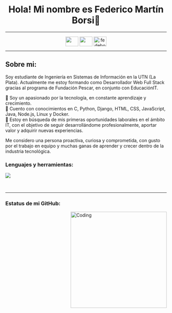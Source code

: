 <h1 align="center">Hola! Mi nombre es Federico Martín Borsi👋</h1>

<hr width="100%" >

<p align="center">
  <a href="https://www.linkedin.com/in/federico-borsi/" target="blank"><img align="center" src="https://skillicons.dev/icons?i=linkedin" alt="" height="30" width="40" /></a>
  <a href="https://www.instagram.com/fede.borsi/" target="_blank"><img align="center" src="https://skillicons.dev/icons?i=instagram" alt="" height="30" width="40" /></a>
  <a href="mailto:fedeborsi12@gmail.com" target="_blank"><img align="center" src="https://skillicons.dev/icons?i=gmail" alt="fedeborsi12@gmail.com" height="30" width="40" /></a>
</p>

<hr width="100%" >

<h2 align="left"> Sobre mi:</h2>
<p align="left">
  Soy estudiante de Ingeniería en Sistemas de Información en la UTN (La Plata).
  Actualmente me estoy formando como Desarrollador Web Full Stack gracias al programa de Fundación Pescar, en conjunto con EducaciónIT.
  
  🔹 Soy un apasionado por la tecnología, en constante aprendizaje y crecimiento. <br>
  🔹 Cuento con conocimientos en C, Python, Django, HTML, CSS, JavaScript, Java, Node.js, Linux y Docker. <br>
  🔹 Estoy en búsqueda de mis primeras oportunidades laborales en el ámbito IT, con el objetivo de seguir desarrollándome profesionalmente, aportar valor y adquirir nuevas experiencias. <br>
  
  Me considero una persona proactiva, curiosa y comprometida, con gusto por el trabajo en equipo y muchas ganas de aprender y crecer dentro de la industria tecnológica.
</p>

<h3 align="left">Lenguajes y herramientas:</h3>
<p align="left">
  <a href="https://skillicons.dev">
    <img src="https://skillicons.dev/icons?i=git,linux,docker,c,css,html,js,nodejs,java,eclipse,py,django" />
  </a>
</p>
</p><br>

<hr width="100%" >

<h3>Estatus de mi GitHub:</h3>
<img align="right" alt="Coding" width="300" src="https://cdn.dribbble.com/users/1277312/screenshots/14733298/media/39b1045e593737587dd60e42c8422d1f.gif" >
<br>

<p><img align="left" src="https://github-readme-stats.vercel.app/api/top-langs?username=FedericoBorsi&show_icons=true&theme=dark&locale=en&layout=compact" alt="" /></p>

<br><br><br><br><br><br><br>
<p>&nbsp;<img align="left" src="https://github-readme-stats.vercel.app/api?username=FedericoBorsi&show_icons=true&theme=dark&locale=en" alt="" /></p>
<br><br><br><br><br><br><br><br><br><br>

<p><img align="left" src="https://github-readme-streak-stats.herokuapp.com/?user=FedericoBorsi&theme=dark" alt="" /></p>
<br><br><br><br><br><br><br><br><br><br>
